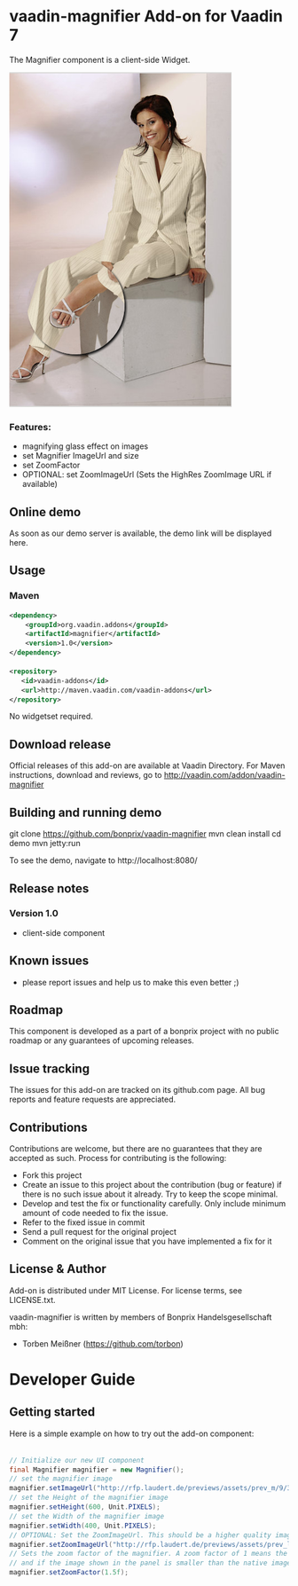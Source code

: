 # vaadin-magnifier Add-on for Vaadin 7

The Magnifier component is a client-side Widget. 

![screenshot](assets/screenshot1.png)

### Features:
- magnifying glass effect on images
- set Magnifier ImageUrl and size
- set ZoomFactor 
- OPTIONAL: set ZoomImageUrl (Sets the HighRes ZoomImage URL if available)

## Online demo
As soon as our demo server is available, the demo link will be displayed here.

## Usage

### Maven

```xml
<dependency>
    <groupId>org.vaadin.addons</groupId>
	<artifactId>magnifier</artifactId>
	<version>1.0</version>
</dependency>

<repository>
   <id>vaadin-addons</id>
   <url>http://maven.vaadin.com/vaadin-addons</url>
</repository>
```

No widgetset required.

## Download release

Official releases of this add-on are available at Vaadin Directory. For Maven instructions, download and reviews, go to http://vaadin.com/addon/vaadin-magnifier

## Building and running demo

git clone https://github.com/bonprix/vaadin-magnifier
mvn clean install
cd demo
mvn jetty:run

To see the demo, navigate to http://localhost:8080/
 
## Release notes

### Version 1.0
- client-side component

## Known issues

- please report issues and help us to make this even better ;)

## Roadmap

This component is developed as a part of a bonprix project with no public roadmap or any guarantees of upcoming releases. 

## Issue tracking

The issues for this add-on are tracked on its github.com page. All bug reports and feature requests are appreciated. 

## Contributions

Contributions are welcome, but there are no guarantees that they are accepted as such. Process for contributing is the following:
- Fork this project
- Create an issue to this project about the contribution (bug or feature) if there is no such issue about it already. Try to keep the scope minimal.
- Develop and test the fix or functionality carefully. Only include minimum amount of code needed to fix the issue.
- Refer to the fixed issue in commit
- Send a pull request for the original project
- Comment on the original issue that you have implemented a fix for it

## License & Author

Add-on is distributed under MIT License. For license terms, see LICENSE.txt.

vaadin-magnifier is written by members of Bonprix Handelsgesellschaft mbh:
- Torben Meißner (https://github.com/torbon)

# Developer Guide

## Getting started

Here is a simple example on how to try out the add-on component:

```java

// Initialize our new UI component
final Magnifier magnifier = new Magnifier();
// set the magnifier image 
magnifier.setImageUrl("http://rfp.laudert.de/previews/assets/prev_m/9/3/3/3/1869333.jpg");
// set the Height of the magnifier image
magnifier.setHeight(600, Unit.PIXELS);
// set the Width of the magnifier image 
magnifier.setWidth(400, Unit.PIXELS);          
// OPTIONAL: Set the ZoomImageUrl. This should be a higher quality image. Used for a good and clean magnifying effect
magnifier.setZoomImageUrl("http://rfp.laudert.de/previews/assets/prev_l/9/3/3/3/1869333.jpg");
// Sets the zoom factor of the magnifier. A zoom factor of 1 means the image in the magnifier has native width 
// and if the image shown in the panel is smaller than the native image due to resizing the window, 1 is producing a zoom effect.
magnifier.setZoomFactor(1.5f);


```

